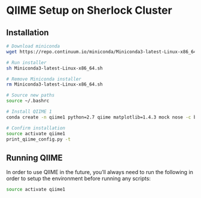 # QIIME Setup on Sherlock Cluster

## Installation

```bash
# Download miniconda
wget https://repo.continuum.io/miniconda/Miniconda3-latest-Linux-x86_64.sh

# Run installer
sh Miniconda3-latest-Linux-x86_64.sh

# Remove Miniconda installer
rm Miniconda3-latest-Linux-x86_64.sh 

# Source new paths
source ~/.bashrc

# Install QIIME 1
conda create -n qiime1 python=2.7 qiime matplotlib=1.4.3 mock nose -c bioconda

# Confirm installation
source activate qiime1
print_qiime_config.py -t
```

## Running QIIME

In order to use QIIME in the future, you’ll always need to run the following in order to setup the environment before running any scripts:
```bash
source activate qiime1
```